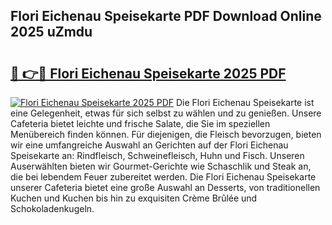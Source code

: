 ## Flori Eichenau Speisekarte PDF Download Online 2025 uZmdu

# <h2><a href="http://gc6d19.nevu.top/?p=Flori+Eichenau+Speisekarte">🔗 👉🔴 Flori Eichenau Speisekarte 2025 PDF</a></h2>

[![Flori Eichenau Speisekarte 2025 PDF](https://i.imgur.com/dBaPXMq.png)](http://gc6d19.nevu.top/?p=Flori+Eichenau+Speisekarte)
Die Flori Eichenau Speisekarte ist eine Gelegenheit, etwas für sich selbst zu wählen und zu genießen. Unsere Cafeteria bietet leichte und frische Salate, die Sie im speziellen Menübereich finden können. Für diejenigen, die Fleisch bevorzugen, bieten wir eine umfangreiche Auswahl an Gerichten auf der Flori Eichenau Speisekarte an: Rindfleisch, Schweinefleisch, Huhn und Fisch. Unseren Auserwählten bieten wir Gourmet-Gerichte wie Schaschlik und Steak an, die bei lebendem Feuer zubereitet werden. Die Flori Eichenau Speisekarte unserer Cafeteria bietet eine große Auswahl an Desserts, von traditionellen Kuchen und Kuchen bis hin zu exquisiten Crème Brûlée und Schokoladenkugeln.
